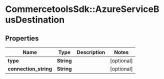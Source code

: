 # CommercetoolsSdk::AzureServiceBusDestination

## Properties
Name | Type | Description | Notes
------------ | ------------- | ------------- | -------------
**type** | **String** |  | [optional] 
**connection_string** | **String** |  | [optional] 

